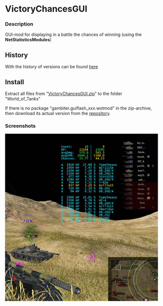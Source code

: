 ﻿# VictoryChancesGUI

### Description
GUI-mod for displaying in a battle the chances of winning (using the **NetStatisticsModules**)

## History
With the history of versions can be found [here][]

## Install
Extract all files from "[VictoryChancesGUI.zip][]" to the folder "World_of_Tanks\"

If there is no package "gambiter.guiflash_xxx.wotmod" in the zip-archive, then download its actual version from the [repository](https://github.com/GambitER/GUIFlash/releases).

### Screenshots
![ScreenShot](./source/configs/VictoryChancesGUI/Example.jpg)

[here]:./HISTORY.md
[mod.NetStatisticsModules_X.X.X.wotmod]:../NetStatisticsModules/zip
[VictoryChancesGUI.zip]:./zip